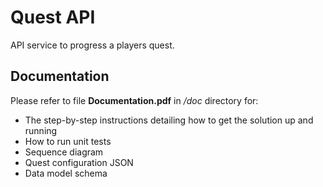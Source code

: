 # Quest API

API service to progress a players quest.

## Documentation

Please refer to file **Documentation.pdf** in _/doc_ directory for:
- The step-by-step instructions detailing how to get the solution up and running
- How to run unit tests
- Sequence diagram
- Quest configuration JSON
- Data model schema
